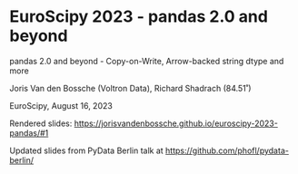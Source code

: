 # EuroScipy 2023 - pandas 2.0 and beyond

pandas 2.0 and beyond - Copy-on-Write, Arrow-backed string dtype and more

Joris Van den Bossche (Voltron Data), Richard Shadrach (84.51˚)

EuroScipy, August 16, 2023

Rendered slides: https://jorisvandenbossche.github.io/euroscipy-2023-pandas/#1

Updated slides from PyData Berlin talk at https://github.com/phofl/pydata-berlin/
